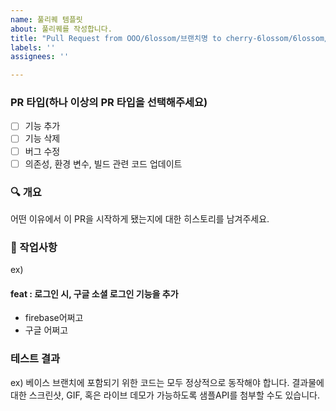 ```yaml
---
name: 풀리퀘 템플릿
about: 풀리퀘를 작성합니다.
title: "Pull Request from OOO/6lossom/브랜치명 to cherry-6lossom/6lossom/develop"
labels: ''
assignees: ''

---
```


### PR 타입(하나 이상의 PR 타입을 선택해주세요)
- [ ] 기능 추가
- [ ] 기능 삭제
- [ ] 버그 수정
- [ ] 의존성, 환경 변수, 빌드 관련 코드 업데이트

### 🔍 개요 

어떤 이유에서 이 PR을 시작하게 됐는지에 대한 히스토리를 남겨주세요.

### 📝 작업사항 
ex) 
#### feat : 로그인 시, 구글 소셜 로그인 기능을 추가
- firebase어쩌고
- 구글 어쩌고

### 테스트 결과
ex) 베이스 브랜치에 포함되기 위한 코드는 모두 정상적으로 동작해야 합니다. 결과물에 대한 스크린샷, GIF, 혹은 라이브 데모가 가능하도록 샘플API를 첨부할 수도 있습니다.
